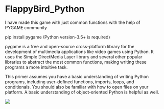 # FlappyBird_Python

I have made this game with just common functions with the help of PYGAME community

pip install pygame   (Python version-3.5+ is required)

pygame is a free and open-source cross-platform library for the development of multimedia applications 
like video games using Python. It uses the Simple DirectMedia Layer library and several other popular libraries
to abstract the most common functions, making writing these programs a more intuitive task.

This primer assumes you have a basic understanding of writing Python programs, including user-defined functions,
imports, loops, and conditionals. You should also be familiar with how to open files on your platform. 
A basic understanding of object-oriented Python is helpful as well.

![](https://github.com/zeeking786/FlappyBird_Python/blob/master/FlappyBirdPython-min.gif)
